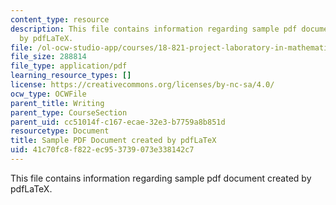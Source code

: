 ```yaml
---
content_type: resource
description: This file contains information regarding sample pdf document created
  by pdfLaTeX.
file: /ol-ocw-studio-app/courses/18-821-project-laboratory-in-mathematics-spring-2013/41c70fc8f822ec953739073e338142c7_MIT18_821S13_latexsample.pdf
file_size: 288814
file_type: application/pdf
learning_resource_types: []
license: https://creativecommons.org/licenses/by-nc-sa/4.0/
ocw_type: OCWFile
parent_title: Writing
parent_type: CourseSection
parent_uid: cc51014f-c167-ecae-32e3-b7759a8b851d
resourcetype: Document
title: Sample PDF Document created by pdfLaTeX
uid: 41c70fc8-f822-ec95-3739-073e338142c7
---
```

This file contains information regarding sample pdf document created by pdfLaTeX.